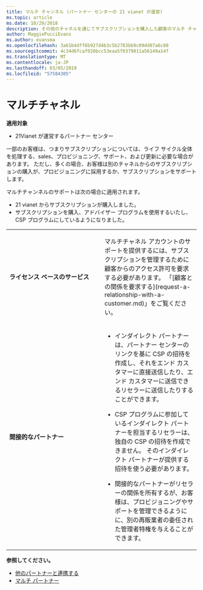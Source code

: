 ```yaml
---
title: マルチ チャンネル (パートナー センターの 21 vianet が運営)
ms.topic: article
ms.date: 10/29/2018
description: その他のチャネルを通じてサブスクリプションを購入した顧客のマルチ チャネルのサポートを有効にするが、プロビジョニングに採用するか、サブスクリプションをサポートします。
author: MaggiePucciEvans
ms.author: evansma
ms.openlocfilehash: 3a61b4dff6b927d4b3c5b2783bb9c09dd87a6c88
ms.sourcegitcommit: 4c34d6fcaf020bcc53eaa5f0379011a56149a14f
ms.translationtype: MT
ms.contentlocale: ja-JP
ms.lasthandoff: 03/05/2019
ms.locfileid: "57584305"
---
```

# <a name="multi-channel"></a>マルチチャネル

**適用対象**

-   21Vianet が運営するパートナー センター

一部のお客様は、つまりサブスクリプションについては、ライフ サイクル全体を処理する、sales、プロビジョニング、サポート、および更新に必要な場合があります。 ただし、多くの場合、お客様は別のチャネルからのサブスクリプションの購入が、プロビジョニングに採用するか、サブスクリプションをサポートします。

マルチチャンネルのサポートは次の場合に適用されます。

-   21 vianet からサブスクリプションが購入しました。 
-   サブスクリプションを購入、アドバイザー プログラムを使用するいたし、CSP プログラムにしているようになりました。

<table>
<colgroup>
<col width="50%" />
<col width="50%" />
</colgroup>
<tbody>
<tr class="odd">
<td><p><strong>ライセンス ベースのサービス</strong></p></td>
<td><p>マルチチャネル アカウントのサポートを提供するには、サブスクリプションを管理するために顧客からのアクセス許可を要求する必要があります。 「[顧客との関係を要求する](request-a-relationship-with-a-customer.md)」をご覧ください。</p></td>
</tr>
<tr class="odd">
<td><p><strong>間接的なパートナー</strong></p></td>
<td><ul>
<li><p>インダイレクト パートナーは、パートナー センターのリンクを基に CSP の招待を作成し、それをエンド カスタマーに直接送信したり、エンド カスタマーに送信できるリセラーに送信したりすることができます。</p></li>
<li><p>CSP プログラムに参加しているインダイレクト パートナーを担当するリセラーは、独自の CSP の招待を作成できません。 そのインダイレクト パートナーが提供する招待を使う必要があります。</p></li>
<li><p>間接的なパートナーがリセラーの関係を所有するが、お客様は、プロビジョニングやサポートを管理できるようにに、別の再販業者の委任された管理者特権を与えることができます。</p></li>
</ul></td>
</tr>
</tbody>
</table>

**参照してください。**

-   [他のパートナーと連携する](work-with-other-partners.md)
-   [マルチ パートナー](multipartner.md)
 

 

 




